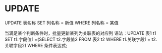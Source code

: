 # UPDATE
UPDATE 表名称 SET 列名称 = 新值 WHERE 列名称 = 某值

当满足某个判断条件时，批量更新某列为关联表的对应列
语法：UPDATE 表1 t1 SET t1.字段值1 =(SELECT t2.字段值2 FROM 表2 t2 WHERE t1.关联字段1 = t2.关联字段2) WHERE 条件表达式;

